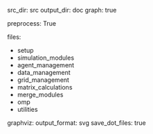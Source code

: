 src_dir: src
output_dir: doc
graph: true

preprocess: True

files:
  - setup
  - simulation_modules
  - agent_management
  - data_management
  - grid_management
  - matrix_calculations
  - merge_modules
  - omp
  - utilities

graphviz:
  output_format: svg
  save_dot_files: true
